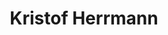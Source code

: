 ---
layout: author
title: Kristof Herrmann
name: Kristof Herrmann
slug: kristof-herrmann
position: Software Engineer
image: /images/authors/kristof-herrmann.jpg
socials:
  author_page:
    - name: LinkedIn
      url: https://www.linkedin.com/in/kgherr/
      icon: /images/icons/linkedin-white.svg
  blog_posts:
    - name: LinkedIn
      url: https://www.linkedin.com/in/kgherr/
      icon: /images/icons/linkedin-dark.svg
    - name: GitHub
      url: https://github.com/ArzelaAscoIi
      icon: /images/icons/github.svg
---